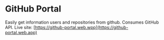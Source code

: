 # GitHub Portal

Easily get information users and repositories from github. Consumes GitHub API.
Live site: [https://github-portal.web.wpp](https://github-portal.web.app)
